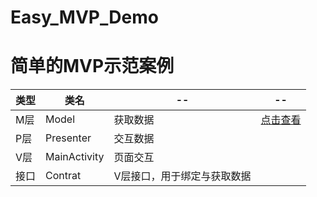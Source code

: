 # Easy_MVP_Demo
# 简单的MVP示范案例



类型 | 类名 | -- | --
--|--|--|--|
M层 | Model  | 获取数据 | [点击查看](https://github1s.com/17396743/Easy_MVP_Demo/blob/master/app/src/main/java/com/example/myapplication/contart/Contrat.java)
P层 |  Presenter  |  交互数据 | []()
V层 |  MainActivity  |  页面交互 | []()
接口 |  Contrat  |  V层接口，用于绑定与获取数据 | []()
